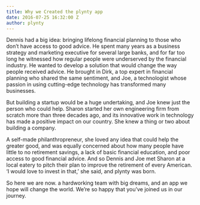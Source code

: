 ```yaml
---
title: Why we Created the plynty app
date: 2016-07-25 16:32:00 Z
author: plynty
---
```


Dennis had a big idea: bringing lifelong financial planning to those who don’t have access to good 
advice. He spent many years as a  business strategy and marketing executive for several large 
banks, and for far too long he witnessed how regular people were underserved by the financial 
industry. He wanted  to develop a solution that would change the way people received advice. He brought in Dirk, a top expert in financial planning who shared the same sentiment, and Joe, a technologist whose passion in using cutting-edge technology has transformed many businesses. 

But building a startup would be a huge undertaking, and Joe knew just the person who could help. 
Sharon started her own engineering firm from scratch more than three decades ago, and its innovative work in technology has made a positive impact on our country.  She knew a thing or two about building a company. 

A self-made philanthropreneur, she loved any idea that could help the greater good, and was equally concerned about how many people have little to no retirement savings, a lack of basic financial education, and poor access to good financial advice. And so Dennis and Joe met Sharon at a local eatery to pitch their plan to improve the retirement of every American.  ‘I would love to invest in that,’ she said, and plynty was born.

So here we are now. a hardworking team with big dreams, and an app we hope will change the world. We’re so happy that you’ve joined us in our journey.